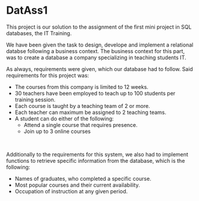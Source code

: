 # DatAss1

This project is our solution to the assignment of the first mini project in SQL databases, the IT Training.

We have been given the task to design, develope and implement a relational databse following a business context. The business context for this part, was to create a database a company specializing in teaching students IT.

As always, requirements were given, which our database had to follow.
Said requirements for this project was:
- The courses from this company is limited to 12 weeks.
- 30 teachers have been employed to teach up to 100 students per training session.
- Each course is taught by a teaching team of 2 or more.
- Each teacher can maximum be assigned to 2 teaching teams.
- A student can do either of the following:
  - Attend a single course that requires presence.
  - Join up to 3 online courses

<br>

Additionally to the requirements for this system, we also had to implement functions to retrieve specific information from the database, which is the following:
- Names of graduates, who completed a specific course.
- Most popular courses and their current availability.
- Occupation of instruction at any given period.
